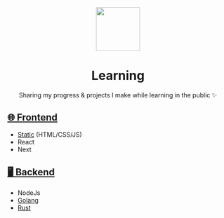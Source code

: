 <div align="center">
  <img src="https://github.com/xkrishguptaa.png" height="100px" width="100px" />
  <br />
  <h1>Learning</h1>
  <p>Sharing my progress & projects I make while learning in the public ✨</p>
</div>

## [🌐 Frontend](https://github.com/xkrishguptaa/learning/tree/main/frontend)

- [Static](https://github.com/xkrishguptaa/learning/tree/main/frontend/static) (HTML/CSS/JS)
- React
- Next

## [🖥️ Backend](https://github.com/xkrishguptaa/learning/tree/main/backend)

- NodeJs
- [Golang](https://github.com/xkrishguptaa/learning/tree/main/backend/golang)
- [Rust](https://github.com/xkrishguptaa/learning/tree/main/backend/rust)
